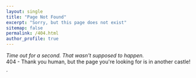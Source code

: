 ```yaml
---
layout: single
title: "Page Not Found"
excerpt: "Sorry, but this page does not exist"
sitemap: false
permalink: /404.html
author_profile: true  
---
```


<p>
<em>Time out for a second. That wasn't supposed to happen.</em>  <br>
404 - Thank you human, but the page you're looking for is in another castle! 
</p>´

<!--
<script type="text/javascript">
  var GOOG_FIXURL_LANG = 'en';
  var GOOG_FIXURL_SITE = '{{ site.url }}'
</script>
<script type="text/javascript"
  src="//linkhelp.clients.google.com/tbproxy/lh/wm/fixurl.js">
</script>
-->
